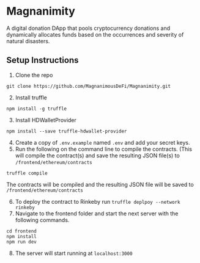 # Magnanimity
A digital donation DApp that pools cryptocurrency donations and dynamically allocates funds based on the occurrences and severity of natural disasters.

## Setup Instructions

1. Clone the repo
```
git clone https://github.com/MagnanimousDeFi/Magnanimity.git
```

2. Install truffle
```
npm install -g truffle
```

3. Install HDWalletProvider
```
npm install --save truffle-hdwallet-provider
```
4. Create a copy of `.env.example` named `.env` and add your secret keys.
5. Run the following on the command line to compile the contracts. (This will compile the contract(s) and save the resulting JSON file(s) to `/frontend/ethereum/contracts`
```
truffle compile
```
The contracts will be compiled and the resulting JSON file will be saved to `/frontend/ethereum/contracts`

6. To deploy the contract to Rinkeby run `truffle deplpoy --network rinkeby`
7. Navigate to the frontend folder and start the next server with the following commands.
```
cd frontend
npm install
npm run dev
```
8. The server will start running at `localhost:3000`
